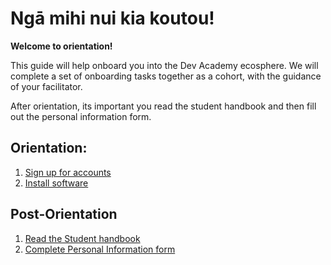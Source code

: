 # Ngā mihi nui kia koutou!
**Welcome to orientation!**

This guide will help onboard you into the Dev Academy ecosphere.
We will complete a set of onboarding tasks together as a cohort, with the guidance of your facilitator.

After orientation, its important you read the student handbook and then fill out the personal information form.

## Orientation:
1. [Sign up for accounts](/accounts)
2. [Install software](/installation)

## Post-Orientation
1. [Read the Student handbook](student-handbook.md)
2. [Complete Personal Information form]()

